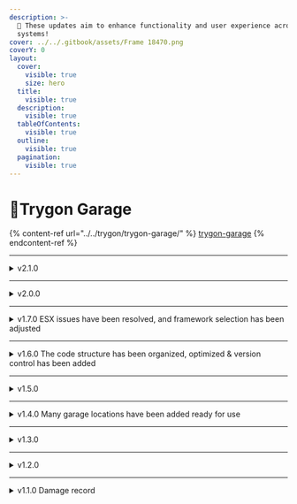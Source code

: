 ```yaml
---
description: >-
  🚀 These updates aim to enhance functionality and user experience across our
  systems!
cover: ../../.gitbook/assets/Frame 18470.png
coverY: 0
layout:
  cover:
    visible: true
    size: hero
  title:
    visible: true
  description:
    visible: true
  tableOfContents:
    visible: true
  outline:
    visible: true
  pagination:
    visible: true
---
```


# 🚧Trygon Garage

{% content-ref url="../../trygon/trygon-garage/" %}
[trygon-garage](../../trygon/trygon-garage/)
{% endcontent-ref %}

***

<details>

<summary>v2.1.0</summary>

* added: Interact (qb-target, ox\_target, drawtext)
* new version controller
* Files Changed: `client.lua`, `Customize.lua`, `fxmanifest.lua`

</details>

***

<details>

<summary>v2.0.0</summary>



* **Language Integration**: Languages have been expanded in `uz_garage` to improve user interface experiences. (en, fr, es, de, tr)
* **Fuel Management**: Integrated fuel features in both `uz_garage`.
* **New Compatibility**: `uz_core` is now available, offering new functionalities.
* **Garage Open**: You can now open the garage menu even if you don't have a car in your garage.



🚀 These updates aim to enhance functionality and user experience across our systems!

</details>

***

<details>

<summary>v1.7.0 ESX issues have been resolved, and framework selection has been adjusted</summary>



</details>

***

<details>

<summary>v1.6.0 The code structure has been organized, optimized &#x26; version control has been added</summary>



</details>

***

<details>

<summary>v1.5.0 </summary>

Added 'ModificationSave' (optionally registers vehicle modifications when you put the vehicles in the garage)

```javascript
ModificationSave = true,
```

</details>

***

<details>

<summary>v1.4.0 Many garage locations have been added ready for use</summary>



</details>

***

<details>

<summary>v1.3.0</summary>

The notify message that will be sent when all vehicle spawn areas are full.

```lua
CarNotSpawnNotift = function()
    print('All designated locations are full.')
end,
```

</details>

***

<details>

<summary>v1.2.0 </summary>

If there is a vehicle at the spawn location, the vehicle will spawn at the next designated location. (there is no limit on the number of designated locations and you can add as many as you want)

```lua
VehSpawnPos = {
    [1] = vector4(127.67, 6590.31, 31.4, 267.53),
    [2] = vector4(132.97, 6585.3, 31.54, 273.22)
},
```

</details>

***

<details>

<summary>v1.1.0 Damage record</summary>



</details>
